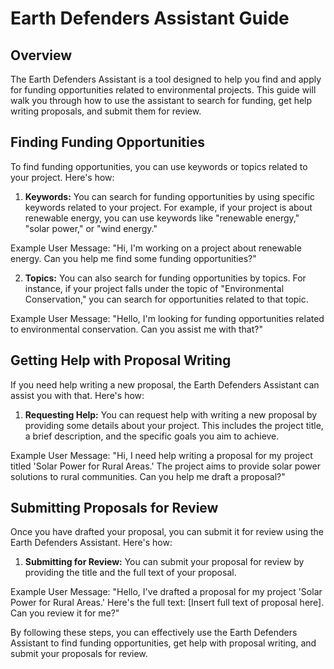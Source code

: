 # Earth Defenders Assistant Guide

## Overview

The Earth Defenders Assistant is a tool designed to help you find and apply for funding opportunities related to environmental projects. This guide will walk you through how to use the assistant to search for funding, get help writing proposals, and submit them for review.

## Finding Funding Opportunities

To find funding opportunities, you can use keywords or topics related to your project. Here's how:

1. **Keywords:** You can search for funding opportunities by using specific keywords related to your project. For example, if your project is about renewable energy, you can use keywords like "renewable energy," "solar power," or "wind energy."

Example User Message:
"Hi, I'm working on a project about renewable energy. Can you help me find some funding opportunities?"

2. **Topics:** You can also search for funding opportunities by topics. For instance, if your project falls under the topic of "Environmental Conservation," you can search for opportunities related to that topic.

Example User Message:
"Hello, I'm looking for funding opportunities related to environmental conservation. Can you assist me with that?"

## Getting Help with Proposal Writing

If you need help writing a new proposal, the Earth Defenders Assistant can assist you with that. Here's how:

1. **Requesting Help:** You can request help with writing a new proposal by providing some details about your project. This includes the project title, a brief description, and the specific goals you aim to achieve.

Example User Message:
"Hi, I need help writing a proposal for my project titled 'Solar Power for Rural Areas.' The project aims to provide solar power solutions to rural communities. Can you help me draft a proposal?"

## Submitting Proposals for Review

Once you have drafted your proposal, you can submit it for review using the Earth Defenders Assistant. Here's how:

1. **Submitting for Review:** You can submit your proposal for review by providing the title and the full text of your proposal.

Example User Message:
"Hello, I've drafted a proposal for my project 'Solar Power for Rural Areas.' Here's the full text: [Insert full text of proposal here]. Can you review it for me?"

By following these steps, you can effectively use the Earth Defenders Assistant to find funding opportunities, get help with proposal writing, and submit your proposals for review.